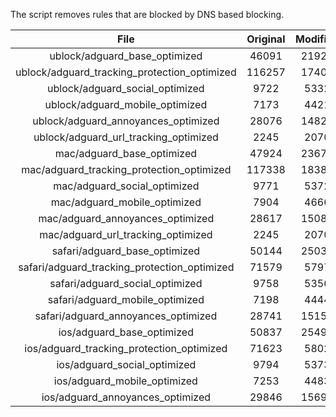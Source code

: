 The script removes rules that are blocked by DNS based blocking.


| File | Original | Modified |
|:----:|:-----:|:-----:|
| ublock/adguard_base_optimized | 46091 | 21928 |
| ublock/adguard_tracking_protection_optimized | 116257 | 17402 |
| ublock/adguard_social_optimized | 9722 | 5332 |
| ublock/adguard_mobile_optimized | 7173 | 4421 |
| ublock/adguard_annoyances_optimized | 28076 | 14824 |
| ublock/adguard_url_tracking_optimized | 2245 | 2070 |
| mac/adguard_base_optimized | 47924 | 23679 |
| mac/adguard_tracking_protection_optimized | 117338 | 18386 |
| mac/adguard_social_optimized | 9771 | 5372 |
| mac/adguard_mobile_optimized | 7904 | 4666 |
| mac/adguard_annoyances_optimized | 28617 | 15080 |
| mac/adguard_url_tracking_optimized | 2245 | 2070 |
| safari/adguard_base_optimized | 50144 | 25033 |
| safari/adguard_tracking_protection_optimized | 71579 | 5797 |
| safari/adguard_social_optimized | 9758 | 5356 |
| safari/adguard_mobile_optimized | 7198 | 4444 |
| safari/adguard_annoyances_optimized | 28741 | 15152 |
| ios/adguard_base_optimized | 50837 | 25494 |
| ios/adguard_tracking_protection_optimized | 71623 | 5802 |
| ios/adguard_social_optimized | 9794 | 5373 |
| ios/adguard_mobile_optimized | 7253 | 4483 |
| ios/adguard_annoyances_optimized | 29846 | 15695 |